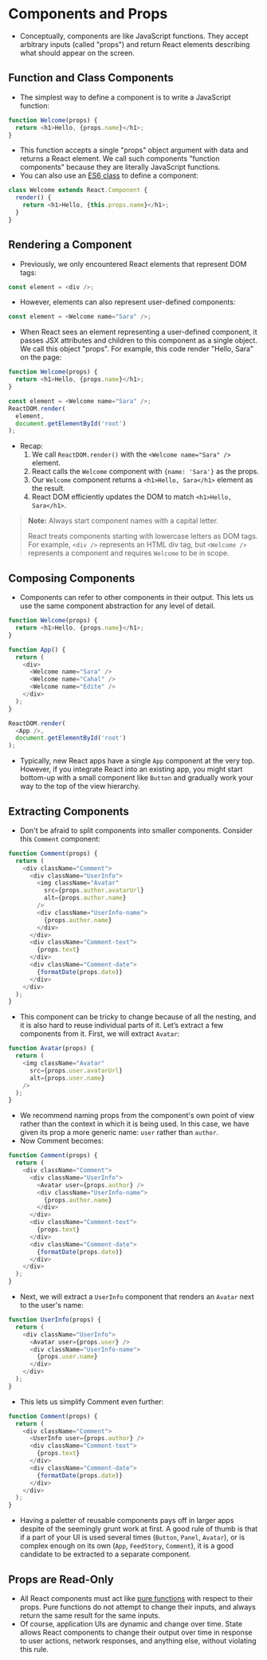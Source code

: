 # Components and Props
- Conceptually, components are like JavaScript functions. They accept arbitrary inputs (called "props") and return React elements describing what should appear on the screen.

## Function and Class Components
- The simplest way to define a component is to write a JavaScript function:
```js
function Welcome(props) {
  return <h1>Hello, {props.name}</h1>;
}
```
- This function accepts a single "props" object argument with data and returns a React element. We call such components "function components" because they are literally JavaScript functions.
- You can also use an [ES6 class](https://developer.mozilla.org/en/docs/Web/JavaScript/Reference/Classes) to define a component:
```js
class Welcome extends React.Component {
  render() {
    return <h1>Hello, {this.props.name}</h1>;
  }
}
```

## Rendering a Component
- Previously, we only encountered React elements that represent DOM tags:
```js
const element = <div />;
```
- However, elements can also represent user-defined components:
```js
const element = <Welcome name="Sara" />;
```
- When React sees an element representing a user-defined component, it passes JSX attributes and children to this component as a single object. We call this object "props". For example, this code render "Hello, Sara" on the page:
```js
function Welcome(props) {
  return <h1>Hello, {props.name}</h1>;
}

const element = <Welcome name="Sara" />;
ReactDOM.render(
  element,
  document.getElementById('root')
);
```
- Recap:
  1. We call `ReactDOM.render()` with the `<Welcome name="Sara" />` element.
  2. React calls the `Welcome` component with `{name: 'Sara'}` as the props.
  3. Our `Welcome` component returns a `<h1>Hello, Sara</h1>` element as the result.
  4. React DOM efficiently updates the DOM to match `<h1>Hello, Sara</h1>`.

> **Note:** Always start component names with a capital letter.
> 
> React treats components starting with lowercase letters as DOM tags. For example, `<div />` represents an HTML div tag, but `<Welcome />` represents a component and requires `Welcome` to be in scope.

## Composing Components
- Components can refer to other components in their output. This lets us use the same component abstraction for any level of detail.
```js
function Welcome(props) {
  return <h1>Hello, {props.name}</h1>;
}

function App() {
  return (
    <div>
      <Welcome name="Sara" />
      <Welcome name="Cahal" />
      <Welcome name="Edite" />
    </div>
  );
}

ReactDOM.render(
  <App />,
  document.getElementById('root')
);
```
- Typically, new React apps have a single `App` component at the very top. However, if you integrate React into an existing app, you might start bottom-up with a small component like `Button` and gradually work your way to the top of the view hierarchy.

## Extracting Components
- Don't be afraid to split components into smaller components. Consider this `Comment` component:
```js
function Comment(props) {
  return (
    <div className="Comment">
      <div className="UserInfo">
        <img className="Avatar"
          src={props.author.avatarUrl}
          alt={props.author.name}
        />
        <div className="UserInfo-name">
          {props.author.name}
        </div>
      </div>
      <div className="Comment-text">
        {props.text}
      </div>
      <div className="Comment-date">
        {formatDate(props.date)}
      </div>
    </div>
  );
}
```
- This component can be tricky to change because of all the nesting, and it is also hard to reuse individual parts of it. Let’s extract a few components from it. First, we will extract `Avatar`:
```js
function Avatar(props) {
  return (
    <img className="Avatar"
      src={props.user.avatarUrl}
      alt={props.user.name}
    />
  );
}
```
- We recommend naming props from the component's own point of view rather than the context in which it is being used. In this case, we have given its prop a more generic name: `user` rather than `author`.
- Now Comment becomes:
```js
function Comment(props) {
  return (
    <div className="Comment">
      <div className="UserInfo">
        <Avatar user={props.author} />
        <div className="UserInfo-name">
          {props.author.name}
        </div>
      </div>
      <div className="Comment-text">
        {props.text}
      </div>
      <div className="Comment-date">
        {formatDate(props.date)}
      </div>
    </div>
  );
}
```
- Next, we will extract a `UserInfo` component that renders an `Avatar` next to the user's name:
```js
function UserInfo(props) {
  return (
    <div className="UserInfo">
      <Avatar user={props.user} />
      <div className="UserInfo-name">
        {props.user.name}
      </div>
    </div>
  );
}
```
- This lets us simplify Comment even further:
```js
function Comment(props) {
  return (
    <div className="Comment">
      <UserInfo user={props.author} />
      <div className="Comment-text">
        {props.text}
      </div>
      <div className="Comment-date">
        {formatDate(props.date)}
      </div>
    </div>
  );
}
```
- Having a paletter of reusable components pays off in larger apps despite of the seemingly grunt work at first. A good rule of thumb is that if a part of your UI is used several times (`Button`, `Panel`, `Avatar`), or is complex enough on its own (`App`, `FeedStory`, `Comment`), it is a good candidate to be extracted to a separate component.

## Props are Read-Only
- All React components must act like [pure functions](https://en.wikipedia.org/wiki/Pure_function) with respect to their props. Pure functions do not attempt to change their inputs, and always return the same result for the same inputs.
- Of course, application UIs are dynamic and change over time. State allows React components to change their output over time in response to user actions, network responses, and anything else, without violating this rule.
